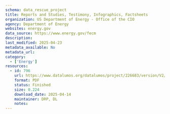 ```yaml
---
schema: data_rescue_project 
title: Reports and Studies, Testimony, Infographics, Factsheets
organization: US Department of Energy - Office of the CIO
agency: Department of Energy
websites: energy.gov
data_source: https://www.energy.gov/fecm
description: 
last_modified: 2025-04-23
metadata_available: No
metadata_url: 
category:
  - ['Energy'] 
resources:
  - id: 796
    url: https://www.datalumos.org/datalumos/project/226683/version/V2/view
    format: PDF
    status: Finished
    size: 0.224
    download_date: 2025-04-14
    maintainer: DRP, DL
    notes: 
---
```

